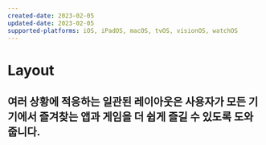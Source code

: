 ```yaml
---
created-date: 2023-02-05
updated-date: 2023-02-05
supported-platforms: iOS, iPadOS, macOS, tvOS, visionOS, watchOS
---
```


# Layout

<h2>여러 상황에 적응하는 일관된 레이아웃은 사용자가 모든 기기에서 즐겨찾는 앱과 게임을 더 쉽게 즐길 수 있도록 도와줍니다.</h2>

